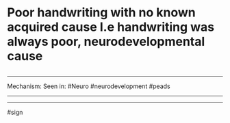 # Poor handwriting with no known acquired cause I.e handwriting was always poor, neurodevelopmental cause
##
###

---
Mechanism:
Seen in: #Neuro  #neurodevelopment  #peads

---


---
#sign 

